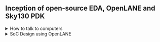 ## Inception of open-source EDA, OpenLANE and Sky130 PDK

<details>
  <summary> How to talk to computers</summary>
  <br>

##### Introduction to QFN 48 Package, chip, pads, core, die and IPs.

* Block diagram of typical board

![image](https://github.com/user-attachments/assets/d8b45192-3c9a-4857-b0c8-2dae3ad448bc)

* Example of QFN-48 Package

![image](https://github.com/user-attachments/assets/85490fab-021d-47db-9529-27754bae2c25)

* This is how the chip is connected in package to communicate with outside world

![image](https://github.com/user-attachments/assets/82f5d98e-818b-497e-818c-5e13724fc5d5)

* There are various components of Chip
  * `Pads`: Pads are something through which we can send the signals inside the chip.
  * `Core`: It is a place where all the digital logic is present.
  * `Die`: Size of the entire chip

![image](https://github.com/user-attachments/assets/11544b08-bff4-40e1-ba22-6b98589b1312)

* `Foundary IP's` and `Macros`

  ![image](https://github.com/user-attachments/assets/e9b1b95e-8665-4f0c-a914-9ae80435cff4)

* RISC-V Instruction Set Architecture (ISA)

![image](https://github.com/user-attachments/assets/fc01fb96-c642-4141-a7b2-007c5b0518d1)

![image](https://github.com/user-attachments/assets/8abc92d5-4567-412f-a181-e7bb5ad20aa3)

* Abstract Interface

  ![image](https://github.com/user-attachments/assets/6922ddb3-8a7d-497b-a3b1-b2db4f07148a)

  
</details>

<details>
  <summary> SoC Design using OpenLANE</summary>
  <br>

* Open Source Digital ASIC Design

 * There are three important components of open source Digital ASIC Design:
   * `Open Source RTL Designs`
   * `Open Source EDA tools`
   * `Open Source PDK data`

![image](https://github.com/user-attachments/assets/2c800da3-e73f-400d-a90a-eb7d008cb285)


* What is PDK (Process Design Kit)?
    * `It is the interface between FAB and designers`
    * `Collection of files used to model a fabrication process for the EDA tools used to design an IC
       * Process Design Rules: DRC, LVS, PEX
       * Device Models
       * Digital Standard cell libraries
       * I/O libraries
       * .....`
    * On June 30, 2020 Google released first ever open PDK

      ![image](https://github.com/user-attachments/assets/15f1bb85-80aa-485b-b936-b1e8fbcf179f)

* Is 130nm old and not in use?
  130nm is old, but it is still used in some applications.

* Is 130nm Fast?
  * `YES`
  * Exmple

   ![image](https://github.com/user-attachments/assets/e5e847cc-29c3-451f-befc-e39ac0212cb7)

* Simplified RTL to GDSII Flow

![image](https://github.com/user-attachments/assets/db2af022-98f0-4ca3-b266-2f40c099193c)

* Step-1: Synthesis : `It converts RTL to a circuit out of components fro the standard cell library (SCL)`

  ![image](https://github.com/user-attachments/assets/3bd7885e-51fc-49e1-b04d-27856abe2114)
  ![image](https://github.com/user-attachments/assets/838c723b-dabc-4ec8-a969-ec72756e5a00)

* Step-2: Floor and Power Planning:
  
         * Chip Floor Planning: `Partition the chip die between different system building blocks and place the I/O pads`

          ![image](https://github.com/user-attachments/assets/0dc22710-72ff-4335-a726-e57952da9f2c)

         * Macro Floor Planning:  `Dimensions, pin locations, rows definition`

           ![image](https://github.com/user-attachments/assets/f0946865-f204-42a4-ad69-251b15e1e60e)

         * Power Planning:

           ![image](https://github.com/user-attachments/assets/2057b9b9-446d-468e-a5a1-51e0d07718ec)

  * Step-3: Placement: `Place the cells on floorplan rows, aligned with sites.
 
    ![image](https://github.com/user-attachments/assets/a807d6cd-9d90-4482-9c2f-b99d81a9b26f)

    * Placement is done in 2 steps, Global placement followed by Detailed.

     ![image](https://github.com/user-attachments/assets/366c5aa1-a222-4d0b-a773-cbf2c05b640a)

  * Step-4: Clock Tree Synthesis (CTS): `To create clock distribution network`
 
    ![image](https://github.com/user-attachments/assets/53beda13-7b9d-43a4-93ed-14268b7da579)

* Step-5: Routing: `Implement the interconnect using available metal layers`

  ![image](https://github.com/user-attachments/assets/3dc6af6e-cb4f-4d6f-a36b-7d81c9162025)
  ![image](https://github.com/user-attachments/assets/9ed17b92-a15b-44b8-be6c-1e4873bd9afe)

* Step-6: Sign off: It consists

  * Physical Verifications
    * Design Rules Checking (DRC)
    * Layout Vs Schematic (LVS)

  * Timing verification
    * Static Timing Analysis (STA) : To verify that all the timing constraints are met.


#### Introduction to OpenLANE and Strive Chipsets

* Started as Open-Source Flow for a True Open-Source Tape-out Experiment
* striVe is a family of `open everything` SoC's
  * Open PDK, Open EDA, Open RTL
 
![image](https://github.com/user-attachments/assets/d10342b2-6e41-452b-b021-bb0e7a6c7469)

* Members of striVe SoC family

  ![image](https://github.com/user-attachments/assets/1120ad0b-0fc7-43fb-aa8b-0258478534b5)

* Features of OpenLANE
  * Tuned for SkyWater 130nm Open PDK
  * Containerized
    * Functional out of the box
    * Instructions to build and run natively will follow
  * Can be used harden Macros and chips.
  * It has two modes of operation
    * Autonomous or Interactive
  * It has Design Space Exploration
    * Find the best set of flow configurations
  * OpenLANE comes with large number of design examples
    * 43 designs with their best configurations
    * More will be added soon
   
#### OpenLANE ASIC flow

![image](https://github.com/user-attachments/assets/50a8029a-f548-4c38-a3c9-ae956d5186b3)

* OpenLANE is based on several opensource projects

![image](https://github.com/user-attachments/assets/400a4025-1f81-4bd7-b46b-63b2ce0a3719)

* `Synthesis Exploration`: It generates the reports that shows how the delay and area are affected by synthesis strategy.

  ![image](https://github.com/user-attachments/assets/3d548d7e-7bc7-4181-a611-55d6185576d5)

* `Design Exploration`: Used to sweep design configurations. It generates the reports as given here. This report shows different design metrics.
* `Design Exploraion` is also used for regression testing (CI)
* We run OpenLANE on ~70 designs and compare the results to best known ones.

![image](https://github.com/user-attachments/assets/8f27244a-f446-4ad2-acb5-6b4279d45499)
![image](https://github.com/user-attachments/assets/307b3bb9-0b2d-42d9-88e3-76000d83fd8c)

* `Design for Test (DFT)`:
  * Scan Insertion
  * Automatic Test Pattern Generation (ATPG)
  * Test Patterns Compaction
  * Fault Coverage
  * Fault Simulation

![image](https://github.com/user-attachments/assets/3f66061a-1efd-4991-a579-8b552fab96c0)

* `Physical Implementation (also called automated PnR Place and Route)`
  * Floor/Power Planning
  * End Decoupling capacitors and tap cells insertion
  * Placement: Global and Detailed
  * Post placement optimization
  * Clock Tree Synthesis (CTS)
  * Routing: Global and Detailed.
</details>
